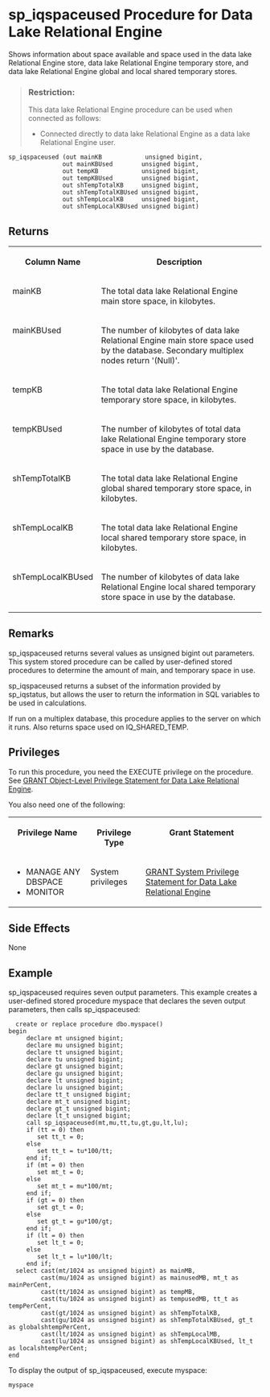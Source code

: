 <!-- loioa5b7510984f2101596dee9f059949bcd -->

# sp\_iqspaceused Procedure for Data Lake Relational Engine

Shows information about space available and space used in the data lake Relational Engine store, data lake Relational Engine temporary store, and data lake Relational Engine global and local shared temporary stores.



> ### Restriction:  
> This data lake Relational Engine procedure can be used when connected as follows:
> 
> -   Connected directly to data lake Relational Engine as a data lake Relational Engine user.



```
sp_iqspaceused (out mainKB            unsigned bigint,
               out mainKBUsed        unsigned bigint,
               out tempKB            unsigned bigint,
               out tempKBUsed        unsigned bigint,
               out shTempTotalKB     unsigned bigint,
               out shTempTotalKBUsed unsigned bigint,    
               out shTempLocalKB     unsigned bigint,    
               out shTempLocalKBUsed unsigned bigint)
```



<a name="loioa5b7510984f2101596dee9f059949bcd__section_pcj_xzn_nbb"/>

## Returns


<table>
<tr>
<th valign="top">

Column Name



</th>
<th valign="top">

Description



</th>
</tr>
<tr>
<td valign="top">

mainKB



</td>
<td valign="top">

The total data lake Relational Engine main store space, in kilobytes.



</td>
</tr>
<tr>
<td valign="top">

mainKBUsed



</td>
<td valign="top">

The number of kilobytes of data lake Relational Engine main store space used by the database. Secondary multiplex nodes return '\(Null\)'.



</td>
</tr>
<tr>
<td valign="top">

tempKB



</td>
<td valign="top">

The total data lake Relational Engine temporary store space, in kilobytes.



</td>
</tr>
<tr>
<td valign="top">

tempKBUsed



</td>
<td valign="top">

The number of kilobytes of total data lake Relational Engine temporary store space in use by the database.



</td>
</tr>
<tr>
<td valign="top">

shTempTotalKB



</td>
<td valign="top">

The total data lake Relational Engine global shared temporary store space, in kilobytes.



</td>
</tr>
<tr>
<td valign="top">

shTempLocalKB



</td>
<td valign="top">

The total data lake Relational Engine local shared temporary store space, in kilobytes.



</td>
</tr>
<tr>
<td valign="top">

shTempLocalKBUsed



</td>
<td valign="top">

The number of kilobytes of data lake Relational Engine local shared temporary store space in use by the database.



</td>
</tr>
</table>



<a name="loioa5b7510984f2101596dee9f059949bcd__iq_refbb_1765"/>

## Remarks

sp\_iqspaceused returns several values as unsigned bigint out parameters. This system stored procedure can be called by user-defined stored procedures to determine the amount of main, and temporary space in use.

sp\_iqspaceused returns a subset of the information provided by sp\_iqstatus, but allows the user to return the information in SQL variables to be used in calculations.

If run on a multiplex database, this procedure applies to the server on which it runs. Also returns space used on IQ\_SHARED\_TEMP.



<a name="loioa5b7510984f2101596dee9f059949bcd__iq_refbb_1764"/>

## Privileges

To run this procedure, you need the EXECUTE privilege on the procedure. See [GRANT Object-Level Privilege Statement for Data Lake Relational Engine](../080-sql-statements/grant-object-level-privilege-statement-for-data-lake-relational-engine-a3e154f.md). 

You also need one of the following:


<table>
<tr>
<th valign="top">

Privilege Name



</th>
<th valign="top">

Privilege Type



</th>
<th valign="top">

Grant Statement



</th>
</tr>
<tr>
<td valign="top">

-   MANAGE ANY DBSPACE
-   MONITOR



</td>
<td valign="top">

System privileges



</td>
<td valign="top">

[GRANT System Privilege Statement for Data Lake Relational Engine](../080-sql-statements/grant-system-privilege-statement-for-data-lake-relational-engine-a3dfcb0.md)



</td>
</tr>
</table>



## Side Effects

None



<a name="loioa5b7510984f2101596dee9f059949bcd__iq_refbb_1768"/>

## Example

sp\_iqspaceused requires seven output parameters. This example creates a user-defined stored procedure myspace that declares the seven output parameters, then calls sp\_iqspaceused:

```
  create or replace procedure dbo.myspace()   
begin   
     declare mt unsigned bigint;   
     declare mu unsigned bigint;   
     declare tt unsigned bigint;   
     declare tu unsigned bigint;   
     declare gt unsigned bigint;   
     declare gu unsigned bigint;   
     declare lt unsigned bigint;   
     declare lu unsigned bigint; 
     declare tt_t unsigned bigint;
     declare mt_t unsigned bigint;
     declare gt_t unsigned bigint;
     declare lt_t unsigned bigint;     
     call sp_iqspaceused(mt,mu,tt,tu,gt,gu,lt,lu);       
     if (tt = 0) then
        set tt_t = 0;
     else
        set tt_t = tu*100/tt;
     end if;
     if (mt = 0) then
        set mt_t = 0;
     else
        set mt_t = mu*100/mt;
     end if;
     if (gt = 0) then
        set gt_t = 0;
     else
        set gt_t = gu*100/gt;
     end if;
     if (lt = 0) then
        set lt_t = 0;
     else
        set lt_t = lu*100/lt;
     end if;
  select cast(mt/1024 as unsigned bigint) as mainMB,
         cast(mu/1024 as unsigned bigint) as mainusedMB, mt_t as mainPerCent,
         cast(tt/1024 as unsigned bigint) as tempMB,
         cast(tu/1024 as unsigned bigint) as tempusedMB, tt_t as tempPerCent,
         cast(gt/1024 as unsigned bigint) as shTempTotalKB,
         cast(gu/1024 as unsigned bigint) as shTempTotalKBUsed, gt_t as globalshtempPerCent,
         cast(lt/1024 as unsigned bigint) as shTempLocalMB,
         cast(lu/1024 as unsigned bigint) as shTempLocalKBUsed, lt_t as localshtempPerCent;
end
```

To display the output of sp\_iqspaceused, execute myspace:

```
myspace
```

